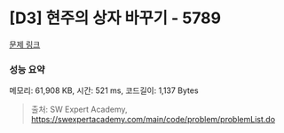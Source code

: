 # [D3] 현주의 상자 바꾸기 - 5789 

[문제 링크](https://swexpertacademy.com/main/code/problem/problemDetail.do?contestProbId=AWYygN36Qn8DFAVm) 

### 성능 요약

메모리: 61,908 KB, 시간: 521 ms, 코드길이: 1,137 Bytes



> 출처: SW Expert Academy, https://swexpertacademy.com/main/code/problem/problemList.do